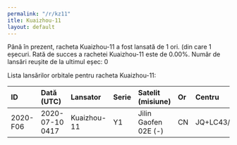 ```yaml
---
permalink: "/r/kz11"
itle: Kuaizhou-11
layout: default
---
```


Până în prezent, racheta Kuaizhou-11 a fost lansată de 1 ori.
(din care 1 eșecuri.
Rată de succes a rachetei Kuaizhou-11 este de 0.00%.
Număr de lansări reușite de la ultimul eșec: 0

Lista lansărilor orbitale pentru racheta Kuaizhou-11:


| ID       | Dată (UTC)      | Lansator    | Serie   | Satelit (misiune)    | Or   | Centru     | R   |
|:---------|:----------------|:------------|:--------|:---------------------|:-----|:-----------|:----|
| 2020-F06 | 2020-07-10 0417 | Kuaizhou-11 | Y1      | Jilin Gaofen 02E (-) | CN   | JQ+LC43/95 | F   |

